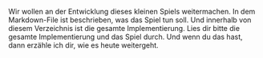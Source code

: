 Wir wollen an der Entwicklung dieses kleinen Spiels weitermachen. In dem Markdown-File ist beschrieben, was das Spiel tun soll. Und innerhalb von diesem Verzeichnis ist die gesamte Implementierung. Lies dir bitte die gesamte Implementierung und das Spiel durch. Und wenn du das hast, dann erzähle ich dir, wie es heute weitergeht.